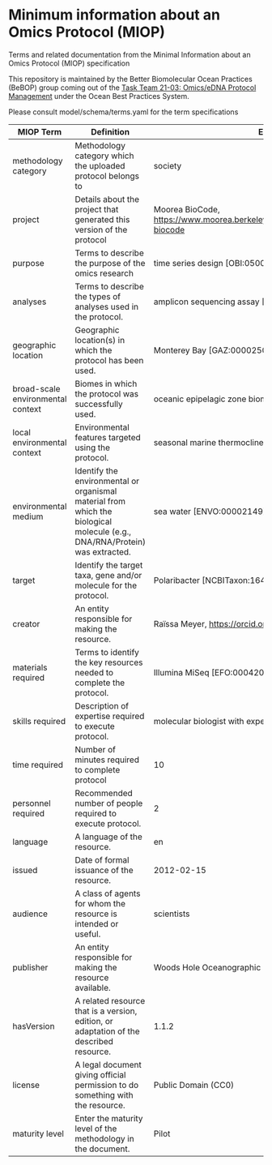# Minimum information about an Omics Protocol (MIOP)

Terms and related documentation from the Minimal Information about an Omics Protocol (MIOP) specification

This repository is maintained by the Better Biomolecular Ocean Practices (BeBOP) group coming out of the [Task Team 21-03: Omics/eDNA Protocol Management](https://www.oceanbestpractices.org/about/task-teams/obps-task-team-21-03-omics-edna-protocol-management/) under the Ocean Best Practices System.


Please consult model/schema/terms.yaml for the term specifications

| MIOP Term  | Definition | Example |
| ------------- | ------------- |  ------------- |
| methodology category  |Methodology category which the uploaded protocol belongs to  |society|
| project  | Details about the project that generated this version of the protocol |Moorea BioCode, https://www.moorea.berkeley.edu/programs/research/moorea-biocode|
| purpose  | Terms to describe the purpose of the omics research |time series design [OBI:0500020]|
| analyses  | Terms to describe the types of analyses used in the protocol. |amplicon sequencing assay [OBI:0002767]|
| geographic location  | Geographic location(s) in which the protocol has been used. |Monterey Bay [GAZ:00002509]|
| broad-scale environmental context  | Biomes in which the protocol was successfully used. |oceanic epipelagic zone biome [ENVO:01000033]|
| local environmental context  | Environmental features targeted using the protocol. |seasonal marine thermocline [ENVO:01000107]|
| environmental medium  | Identify the environmental or organismal material from which the biological molecule (e.g., DNA/RNA/Protein) was extracted. |sea water [ENVO:00002149] |
| target  | Identify the target taxa, gene and/or molecule for the protocol. |Polaribacter [NCBITaxon:1642819]|
| creator  | An entity responsible for making the resource. |Raïssa Meyer, https://orcid.org/0000-0002-2996-719X|
| materials required  |Terms to identify the key resources needed to complete the protocol.  |Illumina MiSeq [EFO:0004205]|
| skills required  | Description of expertise required to execute protocol. |molecular biologist with experience in PCR|
| time required  | Number of minutes required to complete protocol |10|
| personnel required  | Recommended number of people required to execute protocol. | 2|
| language  |  A language of the resource. |en|
| issued  | Date of formal issuance of the resource. |2012-02-15|
| audience  |  A class of agents for whom the resource is intended or useful. |scientists|
| publisher  | An entity responsible for making the resource available. |Woods Hole Oceanographic Institution|
| hasVersion  | A related resource that is a version, edition, or adaptation of the described resource. |1.1.2|
| license  | A legal document giving official permission to do something with the resource. |Public Domain (CC0) |
| maturity level  | Enter the maturity level of the methodology in the document.  |Pilot|

